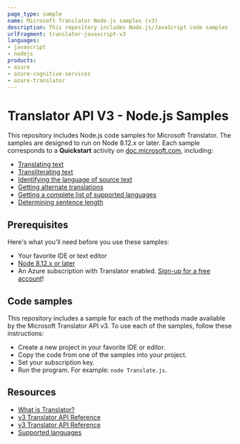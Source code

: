 ```yaml
---
page_type: sample
name: Microsoft Translator Node.js samples (v3)
description: This repository includes Node.js/JavaScript code samples for Microsoft Translator. 
urlFragment: translator-javascript-v3
languages:
- javascript
- nodejs
products:
- azure
- azure-cognitive-services
- azure-translator
---
```


# Translator API V3 - Node.js Samples

This repository includes Node.js code samples for Microsoft Translator. The samples are designed to run on Node 8.12.x or later. Each sample corresponds to a **Quickstart** activity on [doc.microsoft.com](https://docs.microsoft.com/azure/cognitive-services/translator/), including:

* [Translating text](https://docs.microsoft.com/azure/cognitive-services/translator/quickstart-nodejs-translate)
* [Transliterating text](https://docs.microsoft.com/azure/cognitive-services/translator/quickstart-nodejs-transliterate)
* [Identifying the language of source text](https://docs.microsoft.com/azure/cognitive-services/translator/quickstart-nodejs-detect)
* [Getting alternate translations](https://docs.microsoft.com/azure/cognitive-services/translator/quickstart-nodejs-dictionary)
* [Getting a complete list of supported languages](https://docs.microsoft.com/azure/cognitive-services/translator/quickstart-nodejs-languages)
* [Determining sentence length](https://docs.microsoft.com/azure/cognitive-services/translator/quickstart-nodejs-sentences)

## Prerequisites

Here's what you'll need before you use these samples:

* Your favorite IDE or text editor
* [Node 8.12.x or later](https://nodejs.org/en/)
* An Azure subscription with Translator enabled. [Sign-up for a free account](https://docs.microsoft.com/azure/cognitive-services/translator/translator-text-how-to-signup)!

## Code samples

This repository includes a sample for each of the methods made available by the Microsoft Translator API v3. To use each of the samples, follow these instructions:

* Create a new project in your favorite IDE or editor.
* Copy the code from one of the samples into your project.
* Set your subscription key.
* Run the program. For example: `node Translate.js`.

## Resources

* [What is Translator?](https://docs.microsoft.com/azure/cognitive-services/translator/translator-info-overview)
* [v3 Translator API Reference](https://docs.microsoft.com/azure/cognitive-services/translator/)
* [v3 Translator API Reference](https://docs.microsoft.com/azure/cognitive-services/translator/)
* [Supported languages](https://docs.microsoft.com/azure/cognitive-services/translator/language-support)
